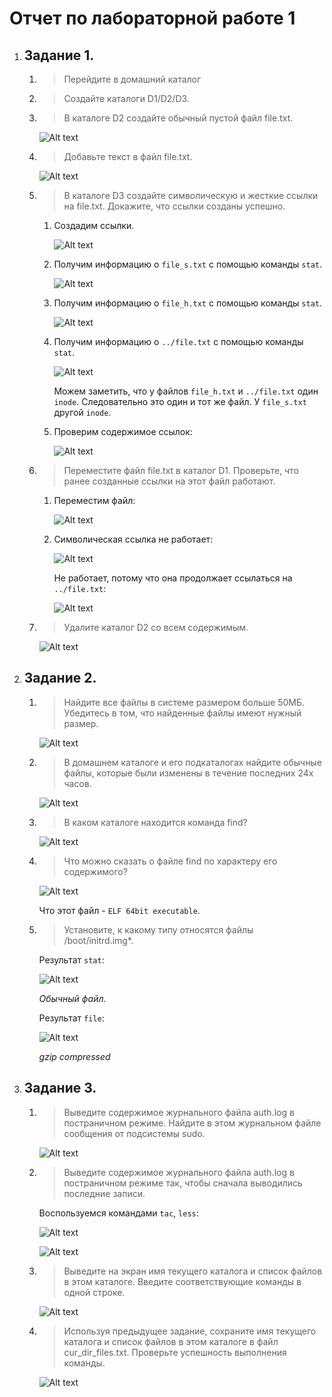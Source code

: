 # Отчет по лабораторной работе 1

1.  ## Задание 1.

    1.  > Перейдите в домашний каталог
    2.  > Создайте каталоги D1/D2/D3.
    3.  > В каталоге D2 создайте обычный пустой файл file.txt.

        ![Alt text](image.png)
    4.  > Добавьте текст в файл file.txt.

        ![Alt text](image-1.png)
    5.  > В каталоге D3 создайте символическую и жесткие ссылки на file.txt.
        > Докажите, что ссылки созданы успешно.

        1.  Создадим ссылки.

            ![Alt text](image-2.png)
        1.  Получим информацию о `file_s.txt` с помощью команды `stat`.

            ![Alt text](image-3.png)
        1.  Получим информацию о `file_h.txt` с помощью команды `stat`.

            ![Alt text](image-4.png)
        1.  Получим информацию о `../file.txt` с помощью команды `stat`.

            ![Alt text](image-5.png)

            Можем заметить, что у файлов `file_h.txt` и `../file.txt` один `inode`.
            Следовательно это один и тот же файл.
            У `file_s.txt` другой `inode`.

        1.  Проверим содержимое ссылок:

            ![Alt text](image-6.png)
    6.  > Переместите файл file.txt в каталог D1.
        > Проверьте, что ранее созданные ссылки на этот файл работают.

        1.  Переместим файл:

            ![Alt text](image-7.png)
        1.  Символическая ссылка не работает:

            ![Alt text](image-8.png)

            Не работает, потому что она продолжает ссылаться на `../file.txt`:

            ![Alt text](image-9.png)
    7.  > Удалите каталог D2 со всем содержимым.

        ![Alt text](image-10.png)

2.  ## Задание 2.

    1.  > Найдите все файлы в системе размером больше 50МБ.
        > Убедитесь в том, что найденные файлы имеют нужный размер.

        ![Alt text](image-11.png)
    2.  > В домашнем каталоге и его подкаталогах найдите обычные файлы, 
        > которые были изменены в течение последних 24х часов.

        ![Alt text](image-13.png)
    3.  > В каком каталоге находится команда find?

        ![Alt text](image-14.png)
    4.  > Что можно сказать о файле find по характеру его содержимого?

        ![Alt text](image-15.png)

        Что этот файл - `ELF 64bit executable`.
    5.  > Установите, к какому типу относятся файлы /boot/initrd.img*.

        Результат `stat`:

        ![Alt text](image-16.png)

        *Обычный файл*.

        Результат `file`:

        ![Alt text](image-17.png)

        *gzip compressed*

3.  ## Задание 3.

    1.  > Выведите содержимое журнального файла auth.log в постраничном режиме.
        > Найдите в этом журнальном файле сообщения от подсистемы sudo.

        ![Alt text](image-18.png)
    2.  > Выведите содержимое журнального файла auth.log в постраничном режиме так,
        > чтобы сначала выводились последние записи.

        Воспользуемся командами `tac`, `less`:

        ![Alt text](image-20.png)

        ![Alt text](image-19.png)
    3.  > Выведите на экран имя текущего каталога и список файлов в этом каталоге.
        > Введите соответствующие команды в одной строке.

        ![Alt text](image-21.png)
    4.  > Используя предыдущее задание, сохраните имя текущего каталога и список файлов в этом каталоге в файл cur_dir_files.txt.
        > Проверьте успешность выполнения команды.

        ![Alt text](image-22.png)
